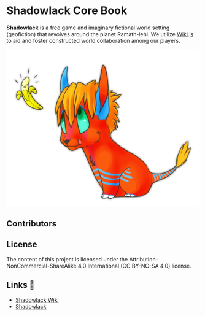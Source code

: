 # Shadowlack Core Book

**Shadowlack** is a free game and imaginary fictional world setting (geofiction) that revolves around the planet Ramath-lehi. We utilize [Wiki.js](https://wiki.js.org/) to aid and foster constructed world collaboration among our players.

![Image of the character Cayson Lapices by bunglebearz](images/supplemental/bunglebearz-cayson.png)

## Contributors



## License

The content of this project is licensed under the Attribution-NonCommercial-ShareAlike 4.0 International (CC BY-NC-SA 4.0) license.

## Links 🔗

- [Shadowlack Wiki](https://wiki.shadowlack.com)
- [Shadowlack](https://shadowlack.com)